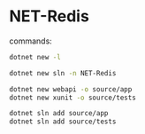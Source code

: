 # NET-Redis

commands:
```sh
dotnet new -l

dotnet new sln -n NET-Redis

dotnet new webapi -o source/app
dotnet new xunit -o source/tests

dotnet sln add source/app
dotnet sln add source/tests 
```